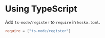 # Using TypeScript

Add `ts-node/register` to `require` in `kosko.toml`.

```toml
require = ["ts-node/register"]
```
